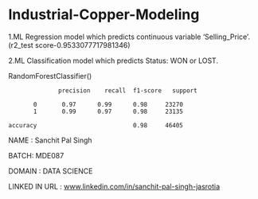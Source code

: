 # Industrial-Copper-Modeling

1.ML Regression model which predicts continuous variable ‘Selling_Price’. (r2_test score-0.9533077717981346)

2.ML Classification model which predicts Status: WON or LOST.

RandomForestClassifier()

                  precision    recall  f1-score   support

           0       0.97      0.99      0.98     23270
           1       0.99      0.97      0.98     23135

    accuracy                           0.98     46405


NAME : Sanchit Pal Singh

BATCH: MDE087

DOMAIN : DATA SCIENCE

LINKED IN URL : www.linkedin.com/in/sanchit-pal-singh-jasrotia






